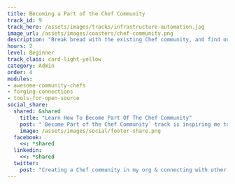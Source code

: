 ```yaml
---
title: Becoming a Part of the Chef Community
track_id: 9
track_hero: /assets/images/tracks/infrastructure-automation.jpg
image_url: /assets/images/coasters/chef-community.png
description: "Break bread with the existing Chef community, and find out how to build a community in your own organization. Learn about Supermarket, messaging tools, and in-house groups as ways to meet your fellow Chefs."
hours: 2
level: Beginner
track_class: card-light-yellow
category: Admin
order: 4
modules:
- awesome-community-chefs
- forging-connections
- tools-for-open-source
social_share:
  shared: &shared
    title: "Learn How To Become Part Of The Chef Community"
    post: "`Become Part of the Chef Community` track is inspiring me to build a community within my own org, as well as connect with the Chef community at large. Inspire yourself today."
    image: /assets/images/social/footer-share.png
  facebook:
    <<: *shared
  linkedin:
    <<: *shared
  twitter:
    post: "Creating a Chef community in my org & connecting with other Chefs. `Become Part of Chef Community` track showing how: "
---
```

